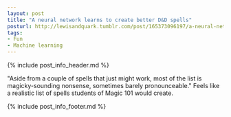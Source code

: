 ```yaml
---
layout: post
title: "A neural network learns to create better D&D spells"
posturl: http://lewisandquark.tumblr.com/post/165373096197/a-neural-network-learns-to-create-better-dd
tags:
- Fun
- Machine learning
---
```


{% include post_info_header.md %}

"Aside from a couple of spells that just might work, most of the list is magicky-sounding nonsense, sometimes barely pronounceable." Feels like a realistic list of spells students of Magic 101 would create. 

<!--more-->
{% include post_info_footer.md %}
